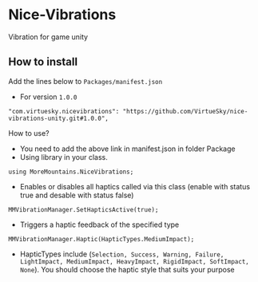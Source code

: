 # Nice-Vibrations
Vibration for game unity
## How to install
Add the lines below to ``Packages/manifest.json``
-   For version ``1.0.0``
```
"com.virtuesky.nicevibrations": "https://github.com/VirtueSky/nice-vibrations-unity.git#1.0.0",
```
How to use?
- You need to add the above link in manifest.json in folder Package
- Using library in your class.
```
using MoreMountains.NiceVibrations;
```
- Enables or disables all haptics called via this class (enable with status true and desable with status false)
```
MMVibrationManager.SetHapticsActive(true);
```
- Triggers a haptic feedback of the specified type
```
MMVibrationManager.Haptic(HapticTypes.MediumImpact);
```
- HapticTypes include (``Selection, Success, Warning, Failure, LightImpact, MediumImpact, HeavyImpact, RigidImpact, SoftImpact, None``). You should choose the haptic style that suits your purpose

